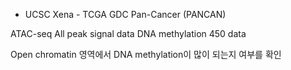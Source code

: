 * UCSC Xena - TCGA GDC Pan-Cancer (PANCAN)

ATAC-seq All peak signal data
DNA methylation 450 data

Open chromatin 영역에서 DNA methylation이 많이 되는지 여부를 확인

